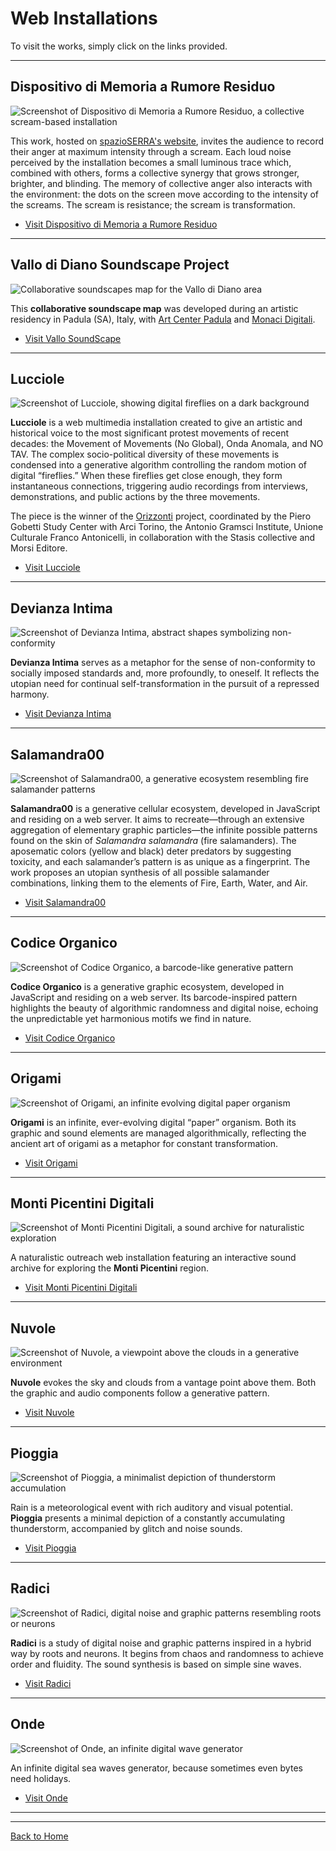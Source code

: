 # Web Installations

To visit the works, simply click on the links provided.

---

## Dispositivo di Memoria a Rumore Residuo

<img 
  src="https://giuseppebergamino.github.io/Home/Web_Installations/foto/dispositivo_rumore.png"
  alt="Screenshot of Dispositivo di Memoria a Rumore Residuo, a collective scream-based installation"
  style="max-width: 100%; height: auto;"
  loading="lazy"
/>

This work, hosted on [spazioSERRA's website](https://www.spazioserra.org/), invites the audience to record their anger at maximum intensity through a scream. Each loud noise perceived by the installation becomes a small luminous trace which, combined with others, forms a collective synergy that grows stronger, brighter, and blinding. The memory of collective anger also interacts with the environment: the dots on the screen move according to the intensity of the screams. The scream is resistance; the scream is transformation.

- [Visit Dispositivo di Memoria a Rumore Residuo](https://www.spazioserra.org/exhibitions/2024-2025-iragenerans/giuseppe-bergamino-dispositivo-di-memoria-a-rumore-residuo)

---

## Vallo di Diano Soundscape Project

<img 
  src="https://giuseppebergamino.github.io/Home/Web_Installations/foto/vallo_soundscape.png"
  alt="Collaborative soundscapes map for the Vallo di Diano area"
  style="max-width: 100%; height: auto;"
  loading="lazy"
/>

This **collaborative soundscape map** was developed during an artistic residency in Padula (SA), Italy, with [Art Center Padula](https://www.artcenterpadula.com/) and [Monaci Digitali](https://www.monacidigitali.it/). 

- [Visit Vallo SoundScape](https://aporee.org/maps/work/projects.php?project=vss)

---

## Lucciole

<img 
  src="https://giuseppebergamino.github.io/Home/Web_Installations/foto/lucciole.png"
  alt="Screenshot of Lucciole, showing digital fireflies on a dark background"
  style="max-width: 100%; height: auto;"
  loading="lazy"
/>

**Lucciole** is a web multimedia installation created to give an artistic and historical voice to the most significant protest movements of recent decades: the Movement of Movements (No Global), Onda Anomala, and NO TAV. The complex socio-political diversity of these movements is condensed into a generative algorithm controlling the random motion of digital “fireflies.” When these fireflies get close enough, they form instantaneous connections, triggering audio recordings from interviews, demonstrations, and public actions by the three movements.

The piece is the winner of the [Orizzonti](https://polodel900.it/progetti/orizzonti/) project, coordinated by the Piero Gobetti Study Center with Arci Torino, the Antonio Gramsci Institute, Unione Culturale Franco Antonicelli, in collaboration with the Stasis collective and Morsi Editore.

- [Visit Lucciole](https://giuseppebergamino.github.io/Home/Web_Installations/Lucciole_Full)

---

## Devianza Intima

<img 
  src="https://giuseppebergamino.github.io/Home/Web_Installations/foto/devianza_intima.png"
  alt="Screenshot of Devianza Intima, abstract shapes symbolizing non-conformity"
  style="max-width: 100%; height: auto;"
  loading="lazy"
/>

**Devianza Intima** serves as a metaphor for the sense of non-conformity to socially imposed standards and, more profoundly, to oneself. It reflects the utopian need for continual self-transformation in the pursuit of a repressed harmony.

- [Visit Devianza Intima](https://giuseppebergamino.github.io/Home/Web_Installations/Devianza_Intima_Full)

---

## Salamandra00

<img 
  src="https://giuseppebergamino.github.io/Home/Web_Installations/foto/salamandra00.png"
  alt="Screenshot of Salamandra00, a generative ecosystem resembling fire salamander patterns"
  style="max-width: 100%; height: auto;"
  loading="lazy"
/>

**Salamandra00** is a generative cellular ecosystem, developed in JavaScript and residing on a web server. It aims to recreate—through an extensive aggregation of elementary graphic particles—the infinite possible patterns found on the skin of _Salamandra salamandra_ (fire salamanders). The aposematic colors (yellow and black) deter predators by suggesting toxicity, and each salamander’s pattern is as unique as a fingerprint. The work proposes an utopian synthesis of all possible salamander combinations, linking them to the elements of Fire, Earth, Water, and Air.

- [Visit Salamandra00](https://giuseppebergamino.github.io/Home/Web_Installations/Salamandra00_Full)

---

## Codice Organico

<img 
  src="https://giuseppebergamino.github.io/Home/Web_Installations/foto/codice_organico.png"
  alt="Screenshot of Codice Organico, a barcode-like generative pattern"
  style="max-width: 100%; height: auto;"
  loading="lazy"
/>

**Codice Organico** is a generative graphic ecosystem, developed in JavaScript and residing on a web server. Its barcode-inspired pattern highlights the beauty of algorithmic randomness and digital noise, echoing the unpredictable yet harmonious motifs we find in nature.

- [Visit Codice Organico](https://giuseppebergamino.github.io/Home/Web_Installations/Codice_Organico_Full)

---

## Origami

<img 
  src="https://giuseppebergamino.github.io/Home/Web_Installations/foto/origami.png"
  alt="Screenshot of Origami, an infinite evolving digital paper organism"
  style="max-width: 100%; height: auto;"
  loading="lazy"
/>

**Origami** is an infinite, ever-evolving digital “paper” organism. Both its graphic and sound elements are managed algorithmically, reflecting the ancient art of origami as a metaphor for constant transformation.

- [Visit Origami](https://giuseppebergamino.github.io/MontiPicentiniDigitali/Origami_full/)

---

## Monti Picentini Digitali

<img 
  src="https://giuseppebergamino.github.io/Home/Web_Installations/foto/soundmap.png"
  alt="Screenshot of Monti Picentini Digitali, a sound archive for naturalistic exploration"
  style="max-width: 100%; height: auto;"
  loading="lazy"
/>

A naturalistic outreach web installation featuring an interactive sound archive for exploring the **Monti Picentini** region.

- [Visit Monti Picentini Digitali](https://giuseppebergamino.github.io/MontiPicentiniDigitali/)

---

## Nuvole

<img 
  src="https://giuseppebergamino.github.io/Home/Web_Installations/foto/nuvole.png"
  alt="Screenshot of Nuvole, a viewpoint above the clouds in a generative environment"
  style="max-width: 100%; height: auto;"
  loading="lazy"
/>

**Nuvole** evokes the sky and clouds from a vantage point above them. Both the graphic and audio components follow a generative pattern.

- [Visit Nuvole](https://giuseppebergamino.github.io/MontiPicentiniDigitali/Nuvole_full/)

---

## Pioggia

<img 
  src="https://giuseppebergamino.github.io/Home/Web_Installations/foto/pioggia.png"
  alt="Screenshot of Pioggia, a minimalist depiction of thunderstorm accumulation"
  style="max-width: 100%; height: auto;"
  loading="lazy"
/>

Rain is a meteorological event with rich auditory and visual potential. **Pioggia** presents a minimal depiction of a constantly accumulating thunderstorm, accompanied by glitch and noise sounds.

- [Visit Pioggia](https://giuseppebergamino.github.io/MontiPicentiniDigitali/Pioggia__full/)

---

## Radici

<img 
  src="https://giuseppebergamino.github.io/Home/Web_Installations/foto/radici.png"
  alt="Screenshot of Radici, digital noise and graphic patterns resembling roots or neurons"
  style="max-width: 100%; height: auto;"
  loading="lazy"
/>

**Radici** is a study of digital noise and graphic patterns inspired in a hybrid way by roots and neurons. It begins from chaos and randomness to achieve order and fluidity. The sound synthesis is based on simple sine waves.

- [Visit Radici](https://giuseppebergamino.github.io/MontiPicentiniDigitali/Radici_full/)

---

## Onde

<img 
  src="https://giuseppebergamino.github.io/Home/Web_Installations/foto/onde.png"
  alt="Screenshot of Onde, an infinite digital wave generator"
  style="max-width: 100%; height: auto;"
  loading="lazy"
/>

An infinite digital sea waves generator, because sometimes even bytes need holidays.

- [Visit Onde](https://giuseppebergamino.github.io/Home/Web_Installations/Onde_Full)

---
---

[Back to Home](https://giuseppebergamino.github.io/Home/)
